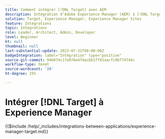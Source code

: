 ```yaml
---
title: Comment intégrer [!DNL Target] avec AEM
description: Intégration d’Adobe Experience Manager (AEM) à [!DNL Target] pour offrir des expériences personnalisées.
solution: Target, Experience Manager, Experience Manager Sites
feature: Integrations
topic: Integrations
role: Leader, Architect, Admin, Developer
level: Beginner
kt: null
thumbnail: null
last-substantial-update: 2023-07-31T00:00:00Z
badgeIntegration: label="Intégration" type="positive"
source-git-commit: 94b074c17e976e4f4acbb1ff41aacfc9bf74744c
workflow-type: tm+mt
source-wordcount: '20'
ht-degree: 25%

---
```



# Intégrer [!DNL Target] à Experience Manager 

{{$include /help/_includes/integrations-between-applications/experience-manager-target.md}}
